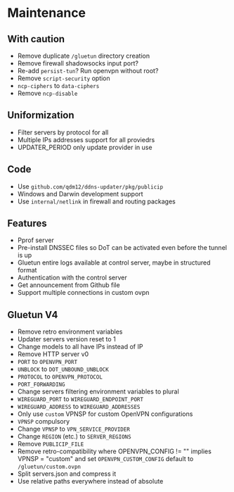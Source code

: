 # Maintenance

## With caution

- Remove duplicate `/gluetun` directory creation
- Remove firewall shadowsocks input port?
- Re-add `persist-tun`? Run openvpn without root?
- Remove `script-security` option
- `ncp-ciphers` to `data-ciphers`
- Remove `ncp-disable`

## Uniformization

- Filter servers by protocol for all
- Multiple IPs addresses support for all proviedrs
- UPDATER_PERIOD only update provider in use

## Code

- Use `github.com/qdm12/ddns-updater/pkg/publicip`
- Windows and Darwin development support
- Use `internal/netlink` in firewall and routing packages

## Features

- Pprof server
- Pre-install DNSSEC files so DoT can be activated even before the tunnel is up
- Gluetun entire logs available at control server, maybe in structured format
- Authentication with the control server
- Get announcement from Github file
- Support multiple connections in custom ovpn

## Gluetun V4

- Remove retro environment variables
- Updater servers version reset to 1
- Change models to all have IPs instead of IP
- Remove HTTP server v0
- `PORT` to `OPENVPN_PORT`
- `UNBLOCK` to `DOT_UNBOUND_UNBLOCK`
- `PROTOCOL` to `OPENVPN_PROTOCOL`
- `PORT_FORWARDING`
- Change servers filtering environment variables to plural
- `WIREGUARD_PORT` to `WIREGUARD_ENDPOINT_PORT`
- `WIREGUARD_ADDRESS` to `WIREGUARD_ADDRESSES`
- Only use `custom` VPNSP for custom OpenVPN configurations
- `VPNSP` compulsory
- Change `VPNSP` to `VPN_SERVICE_PROVIDER`
- Change `REGION` (etc.) to `SERVER_REGIONS`
- Remove `PUBLICIP_FILE`
- Remove retro-compatibility where OPENVPN_CONFIG != "" implies VPNSP = "custom"
 and set `OPENVPN_CUSTOM_CONFIG` default to `/gluetun/custom.ovpn`
- Split servers.json and compress it
- Use relative paths everywhere instead of absolute
